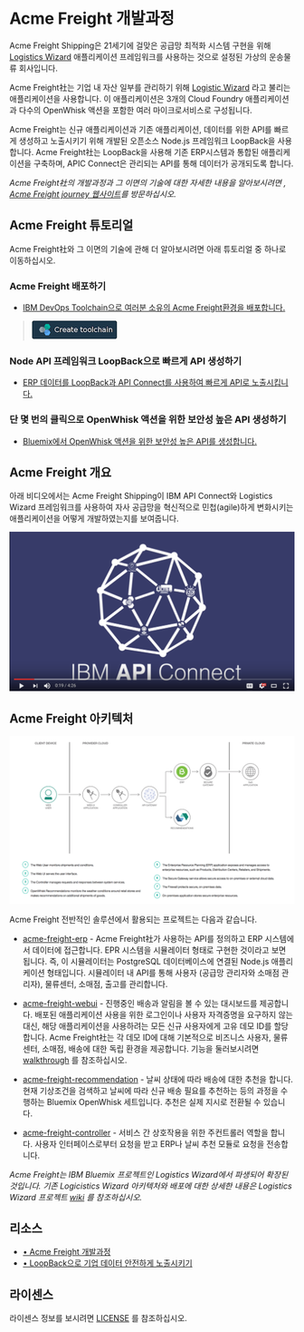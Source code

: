 # Acme Freight 개발과정

Acme Freight Shipping은 21세기에 걸맞은 공급망 최적화 시스템 구현을 위해  [Logistics Wizard](https://github.com/ibm-bluemix/logistics-wizard) 애플리케이션 프레임워크를 사용하는 것으로 설정된 가상의 운송물류 회사입니다.

Acme Freight社는 기업 내 자산 일부를 관리하기 위해 [Logistic Wizard](https://github.com/ibm-bluemix/logistics-wizard) 라고 불리는 애플리케이션을 사용합니다. 이 애플리케이션은 3개의 Cloud Foundry 애플리케이션과 다수의 OpenWhisk 액션을 포함한 여러 마이크로서비스로 구성됩니다.

Acme Freight는 신규 애플리케이션과 기존 애플리케이션, 데이터를 위한 API를 빠르게 생성하고 노출시키기 위해 개발된 오픈소스 Node.js 프레임워크 LoopBack을 사용합니다. Acme Freight社는 LoopBack을 사용해 기존 ERP시스템과 통합된 애플리케이션을 구축하며, APIC Connect은 관리되는 API를 통해 데이터가 공개되도록 합니다.

*Acme Freight社의 개발과정과 그 이면의 기술에 대한 자세한 내용을 알아보시려면 , [Acme Freight journey 웹사이트](http://developer.ibm.com/code/journey/unlock-enterprise-data-using-apis?cm_mmc=github-code-_-native-_-acme-_-journey&cm_mmca1=000019RT&cm_mmca2=10004796)를 방문하십시오.*

## Acme Freight 튜토리얼

Acme Freight社와 그 이면의 기술에 관해 더 알아보시려면 아래 튜토리얼 중 하나로 이동하십시오.

### Acme Freight 배포하기
* [IBM DevOps Toolchain으로 여러분 소유의 Acme Freight환경을 배포합니다.](TOOLCHAIN-README.md)
> [![Deploy To Bluemix](./.bluemix/create_toolchain_button.png)](https://console.ng.bluemix.net/devops/setup/deploy?repository=https%3A%2F%2Fgithub.com%2FIBM%2Facme-freight.git&cm_mmc=github-readme--native-_-acme-_-create-toolchain&cm_mmca1=000019RT&cm_mmca2=10004796)

### Node API 프레임워크 LoopBack으로 빠르게 API 생성하기
* [ERP 데이터를 LoopBack과 API Connect를 사용하여 빠르게 API로 노출시킵니다.](APIC-ERP-README.md)

### 단 몇 번의 클릭으로 OpenWhisk 액션을 위한 보안성 높은 API 생성하기
* [Bluemix에서 OpenWhisk 액션을 위한 보안성 높은 API를 생성합니다.](OW-NAPI-README.md)

## Acme Freight 개요
아래 비디오에서는 Acme Freight Shipping이 IBM API Connect와 Logistics Wizard 프레임워크를 사용하여 자사 공급망을 혁신적으로 민첩(agile)하게 변화시키는 애플리케이션을 어떻게 개발하였는지를 보여줍니다.

[![](docs/acme-vid.png)](https://www.youtube.com/watch?v=R1KCrJAXLvA)


## Acme Freight 아키텍처
![](acme-architecture.png)

Acme Freight 전반적인 솔루션에서 활용되는 프로젝트는 다음과 같습니다.

* [acme-freight-erp](https://github.com/ibm/acme-freight-erp) - Acme Freight社가 사용하는 API를 정의하고 ERP 시스템에서 데이터에 접근합니다. EPR 시스템을 시뮬레이터 형태로 구현한 것이라고 보면 됩니다. 즉, 이 시뮬레이터는 PostgreSQL 데이터베이스에 연결된 Node.js 애플리케이션 형태입니다. 시뮬레이터 내 API를 통해 사용자 (공급망 관리자와 소매점 관리자), 물류센터, 소매점, 출고를 관리합니다.

* [acme-freight-webui](https://github.com/ibm/acme-freight-webui) - 진행중인 배송과 알림을 볼 수 있는 대시보드를 제공합니다. 배포된 애플리케이션 사용을 위한 로그인이나 사용자 자격증명을 요구하지 않는 대신, 해당 애플리케이션을 사용하려는 모든 신규 사용자에게 고유 데모 ID를 할당합니다. Acme Freight社는 각 데모 ID에 대해 기본적으로 비즈니스 사용자, 물류센터, 소매점, 배송에 대한 독립 환경을 제공합니다. 기능을 둘러보시려면 [walkthrough](WALKTHROUGH.md) 를 참조하십시오.

* [acme-freight-recommendation](https://github.com/ibm/acme-freight-recommendation) - 날씨 상태에 따라 배송에 대한 추천을 합니다. 현재 기상조건을 검색하고 날씨에 따라 신규 배송 필요를 추천하는 등의 과정을 수행하는 Bluemix OpenWhisk 세트입니다. 추천은 실제 지시로 전환될 수 있습니다.

* [acme-freight-controller](https://github.com/ibm/acme-freight-controller) - 서비스 간 상호작용을 위한 주컨트롤러 역할을 합니다. 사용자 인터페이스로부터 요청을 받고 ERP나 날씨 추천 모듈로 요청을 전송합니다.

*Acme Freight는 IBM Bluemix 프로젝트인 Logistics Wizard에서 파생되어 확장된 것입니다. 기존 Logicistics Wizard 아키텍처와 배포에 대한 상세한 내용은 Logistics Wizard 프로젝트  [wiki](https://github.com/IBM-Bluemix/logistics-wizard/wiki) 를 참조하십시오.*


## 리소스
- [•	Acme Freight 개발과정](http://developer.ibm.com/code/journey/unlock-enterprise-data-using-apis?cm_mmc=github-code-_-native-_-acme-_-journey&cm_mmca1=000019RT&cm_mmca2=10004796)
- [•	LoopBack으로 기업 데이터 안전하게 노출시키기](https://developer.ibm.com/code/2017/05/04/unlock-enterprise-data-with-loopback?cm_mmc=github-code-_-native-_-acme-_-related-content&cm_mmca1=000019RT&cm_mmca2=10004796)


## 라이센스

라이센스 정보를 보시려면 [LICENSE](LICENSE) 를 참조하십시오.
